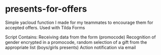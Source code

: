 # presents-for-offers
Simple yacloud function I made for my teammates to encourage them for accepted offers. Used with Tilda Forms

Script Contains:
Receiving data from the form (promocode)
Recognition of gender encrypted in a promocode, random selection of a gift from the appropriate list (boys/girls presents)
Action notification via email
